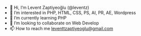 - 👋 Hi, I’m Levent Zaptiyeoğlu (@leventz)
- 👀 I’m interested in PHP, HTML, CSS, PS, AI, PR, AE, Wordpress
- 🌱 I’m currently learning PHP
- 💞️ I’m looking to collaborate on Web Develop
- 📫 How to reach me leventtzaptiyeoglu@gmail.com 

<!---
leventz/leventz is a ✨ special ✨ repository because its `README.md` (this file) appears on your GitHub profile.
You can click the Preview link to take a look at your changes.
--->
